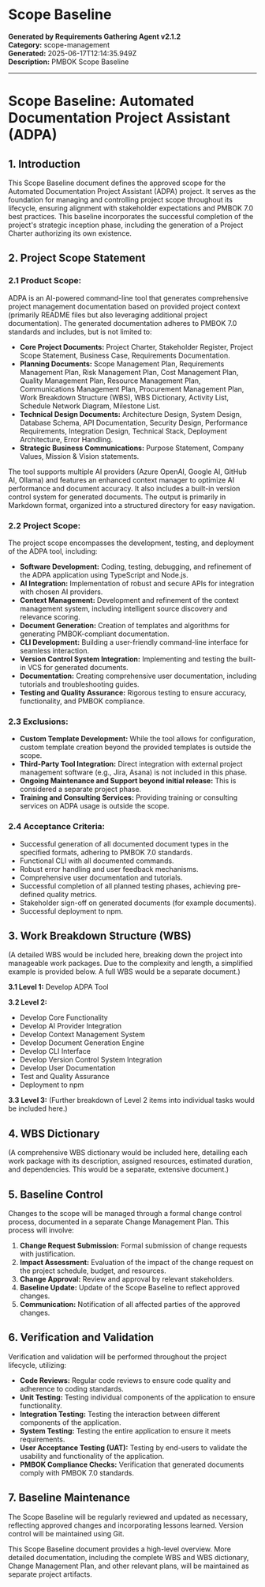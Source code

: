 # Scope Baseline

**Generated by Requirements Gathering Agent v2.1.2**  
**Category:** scope-management  
**Generated:** 2025-06-17T12:14:35.949Z  
**Description:** PMBOK Scope Baseline

---

# Scope Baseline: Automated Documentation Project Assistant (ADPA)

## 1. Introduction

This Scope Baseline document defines the approved scope for the Automated Documentation Project Assistant (ADPA) project. It serves as the foundation for managing and controlling project scope throughout its lifecycle, ensuring alignment with stakeholder expectations and PMBOK 7.0 best practices.  This baseline incorporates the successful completion of the project's strategic inception phase, including the generation of a Project Charter authorizing its own existence.

## 2. Project Scope Statement

### 2.1 Product Scope:

ADPA is an AI-powered command-line tool that generates comprehensive project management documentation based on provided project context (primarily README files but also leveraging additional project documentation).  The generated documentation adheres to PMBOK 7.0 standards and includes, but is not limited to:

* **Core Project Documents:** Project Charter, Stakeholder Register, Project Scope Statement, Business Case, Requirements Documentation.
* **Planning Documents:** Scope Management Plan, Requirements Management Plan, Risk Management Plan, Cost Management Plan, Quality Management Plan, Resource Management Plan, Communications Management Plan, Procurement Management Plan, Work Breakdown Structure (WBS), WBS Dictionary, Activity List, Schedule Network Diagram, Milestone List.
* **Technical Design Documents:** Architecture Design, System Design, Database Schema, API Documentation, Security Design, Performance Requirements, Integration Design, Technical Stack, Deployment Architecture, Error Handling.
* **Strategic Business Communications:** Purpose Statement, Company Values, Mission & Vision statements.


The tool supports multiple AI providers (Azure OpenAI, Google AI, GitHub AI, Ollama) and features an enhanced context manager to optimize AI performance and document accuracy.  It also includes a built-in version control system for generated documents.  The output is primarily in Markdown format, organized into a structured directory for easy navigation.

### 2.2 Project Scope:

The project scope encompasses the development, testing, and deployment of the ADPA tool, including:

* **Software Development:**  Coding, testing, debugging, and refinement of the ADPA application using TypeScript and Node.js.
* **AI Integration:**  Implementation of robust and secure APIs for integration with chosen AI providers.
* **Context Management:**  Development and refinement of the context management system, including intelligent source discovery and relevance scoring.
* **Document Generation:**  Creation of templates and algorithms for generating PMBOK-compliant documentation.
* **CLI Development:**  Building a user-friendly command-line interface for seamless interaction.
* **Version Control System Integration:** Implementing and testing the built-in VCS for generated documents.
* **Documentation:** Creating comprehensive user documentation, including tutorials and troubleshooting guides.
* **Testing and Quality Assurance:**  Rigorous testing to ensure accuracy, functionality, and PMBOK compliance.


### 2.3 Exclusions:

* **Custom Template Development:**  While the tool allows for configuration, custom template creation beyond the provided templates is outside the scope.
* **Third-Party Tool Integration:**  Direct integration with external project management software (e.g., Jira, Asana) is not included in this phase.
* **Ongoing Maintenance and Support beyond initial release:** This is considered a separate project phase.
* **Training and Consulting Services:**  Providing training or consulting services on ADPA usage is outside the scope.


### 2.4 Acceptance Criteria:

* Successful generation of all documented document types in the specified formats, adhering to PMBOK 7.0 standards.
* Functional CLI with all documented commands.
* Robust error handling and user feedback mechanisms.
* Comprehensive user documentation and tutorials.
* Successful completion of all planned testing phases, achieving pre-defined quality metrics.
* Stakeholder sign-off on generated documents (for example documents).
* Successful deployment to npm.


## 3. Work Breakdown Structure (WBS)

(A detailed WBS would be included here, breaking down the project into manageable work packages.  Due to the complexity and length, a simplified example is provided below. A full WBS would be a separate document.)

**3.1 Level 1:**  Develop ADPA Tool

**3.2 Level 2:**
* Develop Core Functionality
* Develop AI Provider Integration
* Develop Context Management System
* Develop Document Generation Engine
* Develop CLI Interface
* Develop Version Control System Integration
* Develop User Documentation
* Test and Quality Assurance
* Deployment to npm

**3.3 Level 3:** (Further breakdown of Level 2 items into individual tasks would be included here.)


## 4. WBS Dictionary

(A comprehensive WBS dictionary would be included here, detailing each work package with its description, assigned resources, estimated duration, and dependencies.  This would be a separate, extensive document.)


## 5. Baseline Control

Changes to the scope will be managed through a formal change control process, documented in a separate Change Management Plan.  This process will involve:

1. **Change Request Submission:**  Formal submission of change requests with justification.
2. **Impact Assessment:** Evaluation of the impact of the change request on the project schedule, budget, and resources.
3. **Change Approval:** Review and approval by relevant stakeholders.
4. **Baseline Update:**  Update of the Scope Baseline to reflect approved changes.
5. **Communication:**  Notification of all affected parties of the approved changes.


## 6. Verification and Validation

Verification and validation will be performed throughout the project lifecycle, utilizing:

* **Code Reviews:** Regular code reviews to ensure code quality and adherence to coding standards.
* **Unit Testing:**  Testing individual components of the application to ensure functionality.
* **Integration Testing:**  Testing the interaction between different components of the application.
* **System Testing:**  Testing the entire application to ensure it meets requirements.
* **User Acceptance Testing (UAT):**  Testing by end-users to validate the usability and functionality of the application.
* **PMBOK Compliance Checks:**  Verification that generated documents comply with PMBOK 7.0 standards.


## 7. Baseline Maintenance

The Scope Baseline will be regularly reviewed and updated as necessary, reflecting approved changes and incorporating lessons learned.  Version control will be maintained using Git.


This Scope Baseline document provides a high-level overview.  More detailed documentation, including the complete WBS and WBS dictionary, Change Management Plan, and other relevant plans, will be maintained as separate project artifacts.
